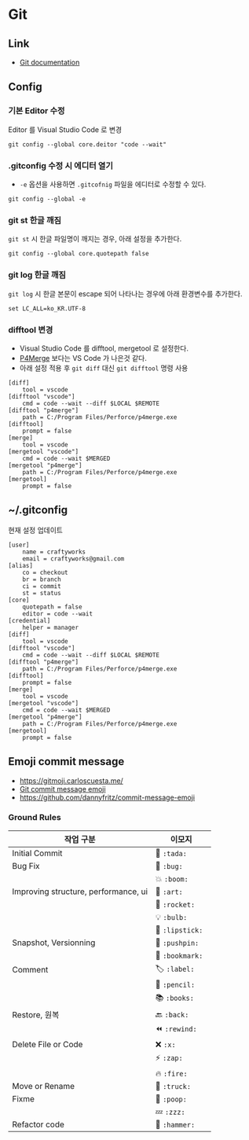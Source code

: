 # Git

## Link

* [Git documentation](https://git-scm.com/doc)

## Config

### 기본 Editor 수정

Editor 를 Visual Studio Code 로 변경

```shell
git config --global core.deitor "code --wait"
```

### .gitconfig 수정 시 에디터 열기

* ```-e``` 옵션을 사용하면 ```.gitcofnig``` 파일을 에디터로 수정할 수 있다.

```shell
git config --global -e
```

### git st 한글 깨짐

`git st` 시 한글 파일명이 깨지는 경우, 아래 설정을 추가한다.

```shell
git config --global core.quotepath false
```

### git log 한글 깨짐

`git log` 시 한글 본문이 escape 되어 나타나는 경우에 아래 환경변수를 추가한다.

```shell
set LC_ALL=ko_KR.UTF-8
```

### difftool 변경

* Visual Studio Code 를 difftool, mergetool 로 설정한다.
* [P4Merge](https://www.perforce.com/products/helix-core-apps/merge-diff-tool-p4merge) 보다는 VS Code 가 나은것 같다.
* 아래 설정 적용 후 ```git diff``` 대신 ```git difftool``` 명령 사용

```shell
[diff]
	tool = vscode
[difftool "vscode"]
    cmd = code --wait --diff $LOCAL $REMOTE
[difftool "p4merge"]
	path = C:/Program Files/Perforce/p4merge.exe
[difftool]
	prompt = false
[merge]
	tool = vscode
[mergetool "vscode"]
	cmd = code --wait $MERGED
[mergetool "p4merge"]
	path = C:/Program Files/Perforce/p4merge.exe
[mergetool]
	prompt = false
```
## ~/.gitconfig

현재 설정 업데이트

```gitconfig
[user]
	name = craftyworks
	email = craftyworks@gmail.com
[alias]
	co = checkout
	br = branch
	ci = commit
	st = status
[core]
	quotepath = false
	editor = code --wait
[credential]
	helper = manager
[diff]
	tool = vscode
[difftool "vscode"]
    cmd = code --wait --diff $LOCAL $REMOTE
[difftool "p4merge"]
	path = C:/Program Files/Perforce/p4merge.exe
[difftool]
	prompt = false
[merge]
	tool = vscode
[mergetool "vscode"]
	cmd = code --wait $MERGED
[mergetool "p4merge"]
	path = C:/Program Files/Perforce/p4merge.exe
[mergetool]
	prompt = false
```

## Emoji commit message

* https://gitmoji.carloscuesta.me/
* [Git commit message emoji](https://gist.github.com/parmentf/035de27d6ed1dce0b36a)
* https://github.com/dannyfritz/commit-message-emoji

### Ground Rules

| 작업 구분 | 이모지
| --- | ---
| Initial Commit | 🎉 `:tada:`
| Bug Fix | 🐛 `:bug:`
|| 💥 `:boom:` 
| Improving structure, performance, ui | 🎨 `:art:`
|| 🚀 `:rocket:` 
|| 💡 `:bulb:`
|| 💄 `:lipstick:` 
| Snapshot, Versionning | 📌 `:pushpin:`
|| 🔖 `:bookmark: `
| Comment | 🏷️ `:label:`
|| 📝 `:pencil: `
|| 📚	`:books:`
| Restore, 원복 | 🔙 `:back:`
|| ⏪ `:rewind:`
| Delete File or Code | ❌ `:x:`
|| ⚡️ `:zap:` 
|| 🔥 `:fire:`
| Move or Rename | 🚚 `:truck: `
| Fixme | 💩 `:poop:`
|| 💤 `:zzz:`
| Refactor code	| 🔨 `:hammer:`

